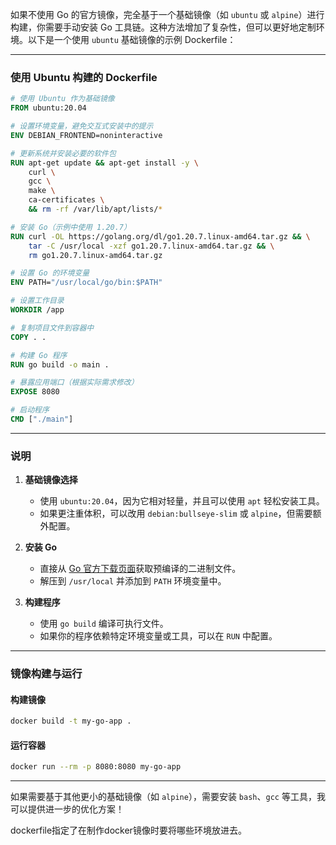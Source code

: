 如果不使用 Go 的官方镜像，完全基于一个基础镜像（如 `ubuntu` 或 `alpine`）进行构建，你需要手动安装 Go 工具链。这种方法增加了复杂性，但可以更好地定制环境。以下是一个使用 `ubuntu` 基础镜像的示例 Dockerfile：

---

### **使用 Ubuntu 构建的 Dockerfile**
```dockerfile
# 使用 Ubuntu 作为基础镜像
FROM ubuntu:20.04

# 设置环境变量，避免交互式安装中的提示
ENV DEBIAN_FRONTEND=noninteractive

# 更新系统并安装必要的软件包
RUN apt-get update && apt-get install -y \
    curl \
    gcc \
    make \
    ca-certificates \
    && rm -rf /var/lib/apt/lists/*

# 安装 Go（示例中使用 1.20.7）
RUN curl -OL https://golang.org/dl/go1.20.7.linux-amd64.tar.gz && \
    tar -C /usr/local -xzf go1.20.7.linux-amd64.tar.gz && \
    rm go1.20.7.linux-amd64.tar.gz

# 设置 Go 的环境变量
ENV PATH="/usr/local/go/bin:$PATH"

# 设置工作目录
WORKDIR /app

# 复制项目文件到容器中
COPY . .

# 构建 Go 程序
RUN go build -o main .

# 暴露应用端口（根据实际需求修改）
EXPOSE 8080

# 启动程序
CMD ["./main"]
```

---

### **说明**
1. **基础镜像选择**
   - 使用 `ubuntu:20.04`，因为它相对轻量，并且可以使用 `apt` 轻松安装工具。
   - 如果更注重体积，可以改用 `debian:bullseye-slim` 或 `alpine`，但需要额外配置。

2. **安装 Go**
   - 直接从 [Go 官方下载页面](https://golang.org/dl/)获取预编译的二进制文件。
   - 解压到 `/usr/local` 并添加到 `PATH` 环境变量中。

3. **构建程序**
   - 使用 `go build` 编译可执行文件。
   - 如果你的程序依赖特定环境变量或工具，可以在 `RUN` 中配置。

---

### **镜像构建与运行**

#### 构建镜像
```bash
docker build -t my-go-app .
```

#### 运行容器
```bash
docker run --rm -p 8080:8080 my-go-app
```

---

如果需要基于其他更小的基础镜像（如 `alpine`），需要安装 `bash`、`gcc` 等工具，我可以提供进一步的优化方案！

dockerfile指定了在制作docker镜像时要将哪些环境放进去。